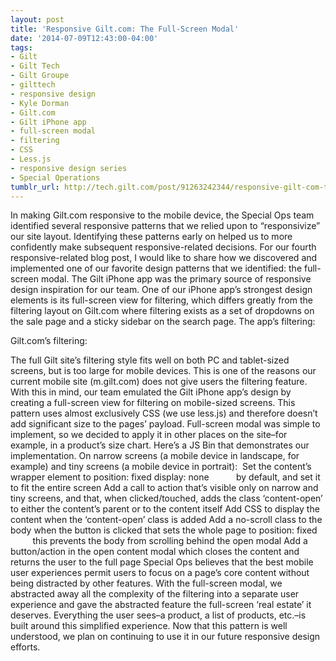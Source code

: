 ```yaml
---
layout: post
title: 'Responsive Gilt.com: The Full-Screen Modal'
date: '2014-07-09T12:43:00-04:00'
tags:
- Gilt
- Gilt Tech
- Gilt Groupe
- gilttech
- responsive design
- Kyle Dorman
- Gilt.com
- Gilt iPhone app
- full-screen modal
- filtering
- CSS
- Less.js
- responsive design series
- Special Operations
tumblr_url: http://tech.gilt.com/post/91263242344/responsive-gilt-com-the-full-screen-modal
---
```

In making Gilt.com responsive to the mobile device, the Special Ops team identified several responsive patterns that we relied upon to “responsivize” our site layout. Identifying these patterns early on helped us to more confidently make subsequent responsive-related decisions. For our fourth responsive-related blog post, I would like to share how we discovered and implemented one of our favorite design patterns that we identified: the full-screen modal.
The Gilt iPhone app was the primary source of responsive design inspiration for our team. One of our iPhone app’s strongest design elements is its full-screen view for filtering, which differs greatly from the filtering layout on Gilt.com where filtering exists as a set of dropdowns on the sale page and a sticky sidebar on the search page.
The app’s filtering:

Gilt.com’s filtering:

The full Gilt site’s filtering style fits well on both PC and tablet-sized screens, but is too large for mobile devices. This is one of the reasons our current mobile site (m.gilt.com) does not give users the filtering feature. With this in mind, our team emulated the Gilt iPhone app’s design by creating a full-screen view for filtering on mobile-sized screens. This pattern uses almost exclusively CSS (we use less.js) and therefore doesn’t add significant size to the pages’ payload.
Full-screen modal was simple to implement, so we decided to apply it in other places on the site–for example, in a product’s size chart. Here’s a JS Bin that demonstrates our implementation.
On narrow screens (a mobile device in landscape, for example) and tiny screens (a mobile device in portrait):
 Set the content’s wrapper element to
position: fixed
display: none
          by default, and set it to fit the entire screen
Add a call to action that’s visible only on narrow and tiny screens, and that, when clicked/touched, adds the class ‘content-open’ to either the content’s parent or to the content itself
Add CSS to display the content when the ‘content-open’ class is added
Add a no-scroll class to the body when the button is clicked that sets the whole page to
position: fixed
           this prevents the body from scrolling behind the open modal
Add a button/action in the open content modal which closes the content and returns the user to the full page
Special Ops believes that the best mobile user experiences permit users to focus on a page’s core content without being distracted by other features. With the full-screen modal, we abstracted away all the complexity of the filtering into a separate user experience and gave the abstracted feature the full-screen ‘real estate’ it deserves. Everything the user sees–a product, a list of products, etc.–is built around this simplified experience. Now that this pattern is well understood, we plan on continuing to use it in our future responsive design efforts.

